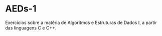 # AEDs-1
Exercícios sobre a matéria de Algoritmos e Estruturas de Dados I, a partir das linguagens C e C++.
